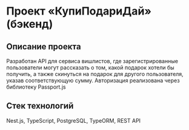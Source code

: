 # Проект «КупиПодариДай» (бэкенд)
## Описание проекта
Разработан API для сервиса вишлистов, где зарегистрированные пользователи могут рассказать о том, какой подарок хотели бы получить, а также скинуться на подарок для другого пользователя, указав соответствующую сумму. Авторизация реализована через библиотеку Passport.js

## Стек технологий
Nest.js, TypeScript, PostgreSQL, TypeORM, REST API


 
